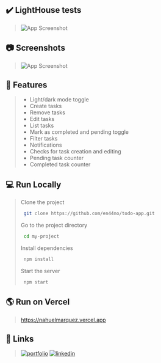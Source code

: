 ## ✔️ LightHouse tests

>![App Screenshot](https://user-images.githubusercontent.com/57118285/138582913-2a2095af-90a1-404d-9845-9f11294cb31a.png)


## 📷 Screenshots

>![App Screenshot](https://user-images.githubusercontent.com/57118285/138615284-47bb59a1-ae62-4207-ad0b-e926fa14a264.png)


## 📝 Features

>- Light/dark mode toggle
>- Create tasks
>- Remove tasks
>- Edit tasks
>- List tasks
>- Mark as completed and pending toggle
>- Filter tasks
>- Notifications
>- Checks for task creation and editing
>- Pending task counter
>- Completed task counter


## 💻 Run Locally

>Clone the project
>
>```bash
>  git clone https://github.com/en44no/todo-app.git
>```
>
>Go to the project directory
>
>```bash
>  cd my-project
>```
>
>Install dependencies
>
>```bash
>  npm install
>```
>
>Start the server
>
>```bash
>  npm start
>```

## 🌎 Run on Vercel
> https://nahuelmarquez.vercel.app


  

## 🔗 Links
>[![portfolio](https://img.shields.io/badge/my_website-000?style=for-the-badge&logo=googlechrome&logoColor=white)](https://nahuelmarquez.vercel.app/)
>[![linkedin](https://img.shields.io/badge/linkedin-0A66C2?style=for-the-badge&logo=linkedin&logoColor=white)](https://www.linkedin.com/in/nahuelmarquez/)

  
